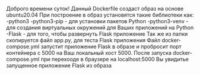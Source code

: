 Доброго времени суток!
Данный Dockerfile создаст образ на основе ubuntu20.04
При построение в образ установятся такие библиотеки как:
-python3
-python3-pip - для установки пакетов Python
-python3-venv - для создания виртуальных окружений для Ваших приложений на Python
-Flask - для того, чтобы развернуть Flask приложение
Так же из папки скопируется файл app.py, для теста Flask приложения
Файл docker-compose.yml запустит приложение Flask в образе и пробросит
порт контейнера с 5000 на Ваш локальный хост 5000.
После запуска docker-compose.yml при перехооде в браузере на localhost:5000
Вы увидитье запущенное приложение Flask из образа
